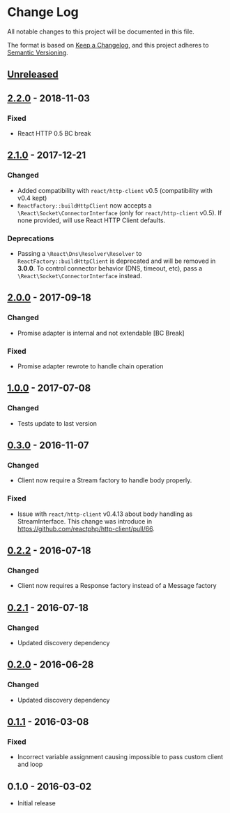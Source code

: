 # Change Log


All notable changes to this project will be documented in this file.

The format is based on [Keep a Changelog](https://keepachangelog.com/en/1.0.0/),
and this project adheres to [Semantic Versioning](https://semver.org/spec/v2.0.0.html).


## [Unreleased]


## [2.2.0] - 2018-11-03

### Fixed

- React HTTP 0.5 BC break


## [2.1.0] - 2017-12-21

### Changed

- Added compatibility with `react/http-client` v0.5 (compatibility with v0.4 kept)
- `ReactFactory::buildHttpClient` now accepts a `\React\Socket\ConnectorInterface` (only for `react/http-client` v0.5).
If none provided, will use React HTTP Client defaults.

### Deprecations
- Passing a `\React\Dns\Resolver\Resolver` to `ReactFactory::buildHttpClient` is deprecated and will be removed in **3.0.0**.
To control connector behavior (DNS, timeout, etc), pass a `\React\Socket\ConnectorInterface` instead.


## [2.0.0] - 2017-09-18

### Changed

- Promise adapter is internal and not extendable [BC Break]

### Fixed

- Promise adapter rewrote to handle chain operation


## [1.0.0] - 2017-07-08

### Changed

- Tests update to last version


## [0.3.0] - 2016-11-07

### Changed

- Client now require a Stream factory to handle body properly.

### Fixed

- Issue with `react/http-client` v0.4.13 about body handling as StreamInterface.
This change was introduce in https://github.com/reactphp/http-client/pull/66.


## [0.2.2] - 2016-07-18

### Changed

- Client now requires a Response factory instead of a Message factory


## [0.2.1] - 2016-07-18

### Changed

- Updated discovery dependency


## [0.2.0] - 2016-06-28

### Changed

- Updated discovery dependency


## [0.1.1] - 2016-03-08

### Fixed

- Incorrect variable assignment causing impossible to pass custom client and loop


## 0.1.0 - 2016-03-02

- Initial release


[Unreleased]: https://github.com/php-http/react-adapter/compare/v2.2.0...HEAD
[2.2.0]: https://github.com/php-http/react-adapter/compare/2.1.0...v2.2.0
[2.1.0]: https://github.com/php-http/react-adapter/compare/v2.0.0...2.1.0
[2.0.0]: https://github.com/php-http/react-adapter/compare/1.0.0...v2.0.0
[1.0.0]: https://github.com/php-http/react-adapter/compare/v0.3.0...1.0.0
[0.3.0]: https://github.com/php-http/react-adapter/compare/v0.2.2...v0.3.0
[0.2.2]: https://github.com/php-http/react-adapter/compare/v0.2.1...v0.2.2
[0.2.1]: https://github.com/php-http/react-adapter/compare/v0.2.0...v0.2.1
[0.2.0]: https://github.com/php-http/react-adapter/compare/v0.1.1...v0.2.0
[0.1.1]: https://github.com/php-http/react-adapter/compare/v0.1.0...v0.1.1
